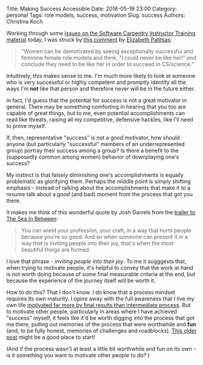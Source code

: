 Title: Making Success Accessible
Date: 2016-05-19 23:00
Category: personal
Tags: role models, success, motivation
Slug: success
Authors: Christina Koch

Working through some [issues on the Software Carpentry Instructor Training material](https://github.com/swcarpentry/instructor-training/issues)
today, I was struck by [this comment](https://github.com/swcarpentry/instructor-training/issues/130) by 
[Elizabeth Patitsas](http://www.cs.toronto.edu/~patitsas/): 

> "Women can be demotivated by seeing exceptionally successful and feminine female role
> models and think, "I could never be like her!" and conclude they need to be like her
> in order to succeed in CS/science."

Intuitively, this makes sense to me.  I'm much more likely to 
look at someone who is very successful or highly competent and 
promptly identify all the ways I'm **not** like that person and 
therefore never will be in the future either.  

In fact, I'd guess 
that the potential for success is not a great 
motivator in general.  There may be something comforting in hearing 
that you too are capable of great things, but to me, even 
potential accomplishments 
can read like threats, raising all my competitive, defensive hackles, 
like I'll need to prove myself.  

If, then, representative "success" is not a good motivator, how should
anyone (but particularly "successful" members of an underrepresented 
group) portray their success among a group?  Is there a benefit to the 
(supposedly common among women) behavior of downplaying one's success?  

My instinct is that falsely diminishing one's accomplishments is 
equally problematic as glorifying them.  Perhaps the middle 
point is simply shifting emphasis - instead of talking about 
the accomplishments that make it to a resume
talk about a good (and bad) moment from the process that got you there.  

It makes me think of this wonderful quote by Josh Garrels from 
the [trailer to The Sea In Between](http://theseainbetween.com/): 

> You can wield your profession, your craft, in a way that hurts 
> people because you're so good.  And so when someone can 
> present it in a way that is inviting people 
> into their joy, that's when the most beautiful things are formed.  

I love that phrase - *inviting people into their joy*.  To me it sugggests 
that, when trying to motivate people, it's helpful to convey
that the work at hand is not worth 
doing because of some final measurable criteria at the end, but because 
the experience of the journey itself will be worth it.  

How to do this?  That I don't know.  I do know that a process 
mindset requires its own maturity.  I opine away with 
the full awareness that I live my own life [motivated far more 
by final results than intermediate process](assessment.html).  But 
to motivate other people, particularly 
in areas where I have achieved "success" myself, it feels like it'd 
be worth digging into the process that got me there, pulling out memories 
of the process that were worthwhile and **fun** (and, to be fully honest, 
memories of challenges and roadblocks).  [This older post](best-practices.html) 
might be a good place to start!  

(And if the process wasn't at least a little bit worthwhile and fun on 
its own - is it something you want to motivate other people to do? )  